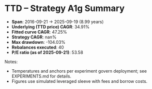 # TTD – Strategy A1g Summary

- **Span**: 2016-09-21 → 2025-09-19 (8.99 years)
- **Underlying (TTD price) CAGR**: 34.91%
- **Fitted curve CAGR**: 47.25%
- **Strategy CAGR**: nan%
- **Max drawdown**: -104.03%
- **Rebalances executed**: 40
- **P/E ratio (as of 2025-09-21)**: 53.58

Notes:

- Temperatures and anchors per experiment govern deployment; see EXPERIMENTS.md for details.
- Figures use simulated leveraged sleeve with fees and borrow costs.

